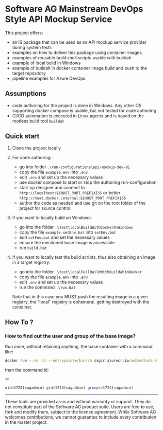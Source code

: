 # Software AG Mainstream DevOps Style API Mockup Service

This project offers:

- an IS package that can be used as an API mockup service provider during system tests
- examples on how to deliver this package using container images
- examples of reusable build shell scripts usable with buildah
- example of local build in Windows
- example of buildah in docker container image build and push to the target repository
- pipeline examples for Azure DevOps

## Assumptions

- code authoring for the project is done in Windows. Any other OS supporting docker compose is usable, but not tested for code authoring
- CI/CD automation is executed in Linux agents and is based on the rootless build tool `buildah`

## Quick start

1. Clone the project locally
2. For code authoring:

    - go into folder `.\run-configurations\api-mockup-dev-01`
    - copy the file `example.env` into `.env`
    - edit `.env` and set up the necessary values
    - use docker compose to start or stop the authoring run-configuration
    - start up designer and connect to `http://localhost:${HOST_PORT_PREFIX}55` or better `http://host.docker.internal:${HOST_PORT_PREFIX}55`
    - author the code as needed and use git on the root folder of the project for source control

3. If you want to locally build on Windows:

    - go into the folder `.\test\localBuildWithDockerOnWindows`
    - copy the file `example.setEnv.bat` into `setEnv.bat`
    - edit `setEnv.bat` and set the necessary values
    - ensure the mentioned base image is accessible
    - run `build.bat`

4. If you want to locally test the build scripts, thus also obtaining an image in a target registry:

    - go into the folder `.\test\localFullBuildWithBuildahInDocker`
    - copy the file `example.env` into `.env`
    - edit `.env` and set up the necessary values
    - run the command `.\run.bat`

    Note that in this case you MUST push the resulting image in a given registry, the "local" registry is ephemeral, getting destroyed with the container.

## How To ?

### How to find out the user and group of the base image?

Run once, without retaining anything, the base container with a command like:

```bat
docker run --rm -it --entrypoint=/bin/sh sagcr.azurecr.io/webmethods-microservicesruntime:10.15
```

then the command id:

```sh
id

uid=1724(sagadmin) gid=1724(sagadmin) groups=1724(sagadmin)
```

------------------------------

These tools are provided as-is and without warranty or support. They do not constitute part of the Software AG product suite. Users are free to use, fork and modify them, subject to the license agreement. While Software AG welcomes contributions, we cannot guarantee to include every contribution in the master project.
